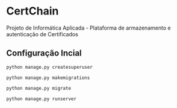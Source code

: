 # CertChain
Projeto de Informática Aplicada - Plataforma de armazenamento e autenticação de Certificados

## Configuração Incial

`python manage.py createsuperuser`

`python manage.py makemigrations`

`python manage.py migrate`

`python manage.py runserver`
